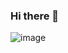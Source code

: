 ### Hi there 👋
![image](https://user-images.githubusercontent.com/129084273/227983484-f09b5026-59e1-4ee9-a367-a9ae2c59709b.png)

<!--
**gillism24/gillism24** is a ✨ _special_ ✨ repository because its `README.md` (this file) appears on your GitHub profile.

Here are some ideas to get you started:

- 🔭 I’m currently working on ...
- 🌱 I’m currently learning ...
- 👯 I’m looking to collaborate on ...
- 🤔 I’m looking for help with ...
- 💬 Ask me about ...
- 📫 How to reach me: ...
- 😄 Pronouns: ...
- ⚡ Fun fact: ...
-->
